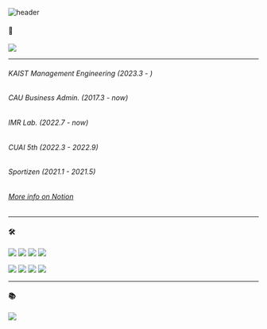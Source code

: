 ![header](https://capsule-render.vercel.app/api?type=waving&color=black&height=200&section=header&text=&fontSize=50)

#### 🦝
<img src="https://img.shields.io/badge/edwinjungwoo@gmail.com-EA4335?style=flat-square&logo=Gmail&logoColor=white"/>  


---
###### KAIST Management Engineering (2023.3 - )

###### CAU Business Admin. (2017.3 - now)

###### IMR Lab. (2022.7 - now)

###### CUAI 5th (2022.3 - 2022.9)

###### Sportizen (2021.1 - 2021.5)

###### [More info on Notion](https://edwinjungwoo.notion.site/02a1aeaa0a9a4fa29afb73b50c32e5ab)

---  
   

#### 🛠
<img src="https://img.shields.io/badge/Python-3776AB?style=flat-square&logo=Python&logoColor=white"/> <img src="https://img.shields.io/badge/PyTorch-EE4C2C?style=flat-square&logo=PyTorch&logoColor=white"/> <img src="https://img.shields.io/badge/Linux-FCC624?style=flat-square&logo=Linux&logoColor=white"/> <img src="https://img.shields.io/badge/Docker-2496ED?style=flat-square&logo=Docker&logoColor=white"/> 

<img src="https://img.shields.io/badge/Notion-000000?style=flat-square&logo=Notion&logoColor=white"/> <img src="https://img.shields.io/badge/Slack-4A154B?style=flat-square&logo=Slack&logoColor=white"/> <img src="https://img.shields.io/badge/Git-F05032?style=flat-square&logo=Git&logoColor=white"/> <img src="https://img.shields.io/badge/MS office-D83B01?style=flat-square&logo=Microsoft Office&logoColor=white"/>

---

#### 📚
<img src="https://img.shields.io/badge/MySQL-4479A1?style=flat-square&logo=MySQL&logoColor=white"/>
